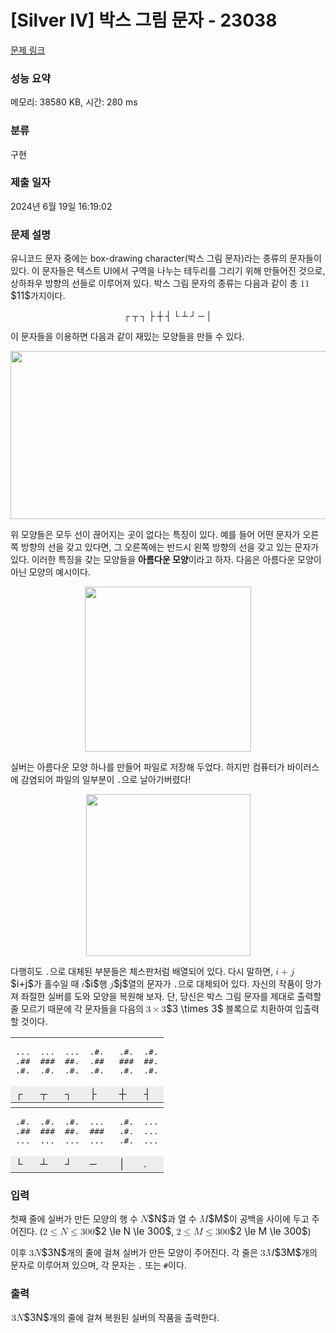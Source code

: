 # [Silver IV] 박스 그림 문자 - 23038 

[문제 링크](https://www.acmicpc.net/problem/23038) 

### 성능 요약

메모리: 38580 KB, 시간: 280 ms

### 분류

구현

### 제출 일자

2024년 6월 19일 16:19:02

### 문제 설명

<p>유니코드 문자 중에는 box-drawing character(박스 그림 문자)라는 종류의 문자들이 있다. 이 문자들은 텍스트 UI에서 구역을 나누는 테두리를 그리기 위해 만들어진 것으로, 상하좌우 방향의 선들로 이루어져 있다. 박스 그림 문자의 종류는 다음과 같이 총 <mjx-container class="MathJax" jax="CHTML" style="font-size: 109%; position: relative;"><mjx-math class="MJX-TEX" aria-hidden="true"><mjx-mn class="mjx-n"><mjx-c class="mjx-c31"></mjx-c><mjx-c class="mjx-c31"></mjx-c></mjx-mn></mjx-math><mjx-assistive-mml unselectable="on" display="inline"><math xmlns="http://www.w3.org/1998/Math/MathML"><mn>11</mn></math></mjx-assistive-mml><span aria-hidden="true" class="no-mathjax mjx-copytext">$11$</span></mjx-container>가지이다.</p>

<p style="text-align: center;"><strong>┌ ┬ ┐ ├ ┼ ┤ └ ┴ ┘ ─ │</strong></p>

<p>이 문자들을 이용하면 다음과 같이 재밌는 모양들을 만들 수 있다.</p>

<p style="text-align: center;"><img alt="" src="https://upload.acmicpc.net/b94f0ae0-7378-4a23-872e-2a8abfb97ff5/-/preview/" style="width: 519px; height: 269px;"></p>

<p>위 모양들은 모두 선이 끊어지는 곳이 없다는 특징이 있다. 예를 들어 어떤 문자가 오른쪽 방향의 선을 갖고 있다면, 그 오른쪽에는 반드시 왼쪽 방향의 선을 갖고 있는 문자가 있다. 이러한 특징을 갖는 모양들을 <strong>아름다운 모양</strong>이라고 하자. 다음은 아름다운 모양이 아닌 모양의 예시이다.</p>

<p style="text-align: center;"><img alt="" src="https://upload.acmicpc.net/ff0307da-1a64-452b-821a-3082a8b503db/-/preview/" style="width: 266px; height: 264px;"></p>

<p>실버는 아름다운 모양 하나를 만들어 파일로 저장해 두었다. 하지만 컴퓨터가 바이러스에 감염되어 파일의 일부분이 <code>.</code>으로 날아가버렸다!</p>

<p style="text-align: center;"><img alt="" src="https://upload.acmicpc.net/aa6b6e6d-b616-480b-806a-8696b0dfa0b4/-/preview/" style="width: 263px; height: 259px;"></p>

<p>다행히도 <code>.</code>으로 대체된 부분들은 체스판처럼 배열되어 있다. 다시 말하면, <mjx-container class="MathJax" jax="CHTML" style="font-size: 109%; position: relative;"><mjx-math class="MJX-TEX" aria-hidden="true"><mjx-mi class="mjx-i"><mjx-c class="mjx-c1D456 TEX-I"></mjx-c></mjx-mi><mjx-mo class="mjx-n" space="3"><mjx-c class="mjx-c2B"></mjx-c></mjx-mo><mjx-mi class="mjx-i" space="3"><mjx-c class="mjx-c1D457 TEX-I"></mjx-c></mjx-mi></mjx-math><mjx-assistive-mml unselectable="on" display="inline"><math xmlns="http://www.w3.org/1998/Math/MathML"><mi>i</mi><mo>+</mo><mi>j</mi></math></mjx-assistive-mml><span aria-hidden="true" class="no-mathjax mjx-copytext">$i+j$</span></mjx-container>가 홀수일 때 <mjx-container class="MathJax" jax="CHTML" style="font-size: 109%; position: relative;"><mjx-math class="MJX-TEX" aria-hidden="true"><mjx-mi class="mjx-i"><mjx-c class="mjx-c1D456 TEX-I"></mjx-c></mjx-mi></mjx-math><mjx-assistive-mml unselectable="on" display="inline"><math xmlns="http://www.w3.org/1998/Math/MathML"><mi>i</mi></math></mjx-assistive-mml><span aria-hidden="true" class="no-mathjax mjx-copytext">$i$</span></mjx-container>행 <mjx-container class="MathJax" jax="CHTML" style="font-size: 109%; position: relative;"><mjx-math class="MJX-TEX" aria-hidden="true"><mjx-mi class="mjx-i"><mjx-c class="mjx-c1D457 TEX-I"></mjx-c></mjx-mi></mjx-math><mjx-assistive-mml unselectable="on" display="inline"><math xmlns="http://www.w3.org/1998/Math/MathML"><mi>j</mi></math></mjx-assistive-mml><span aria-hidden="true" class="no-mathjax mjx-copytext">$j$</span></mjx-container>열의 문자가 <code>.</code>으로 대체되어 있다. 자신의 작품이 망가져 좌절한 실버를 도와 모양을 복원해 보자. 단, 당신은 박스 그림 문자를 제대로 출력할 줄 모르기 때문에 각 문자들을 다음의 <mjx-container class="MathJax" jax="CHTML" style="font-size: 109%; position: relative;"><mjx-math class="MJX-TEX" aria-hidden="true"><mjx-mn class="mjx-n"><mjx-c class="mjx-c33"></mjx-c></mjx-mn><mjx-mo class="mjx-n" space="3"><mjx-c class="mjx-cD7"></mjx-c></mjx-mo><mjx-mn class="mjx-n" space="3"><mjx-c class="mjx-c33"></mjx-c></mjx-mn></mjx-math><mjx-assistive-mml unselectable="on" display="inline"><math xmlns="http://www.w3.org/1998/Math/MathML"><mn>3</mn><mo>×</mo><mn>3</mn></math></mjx-assistive-mml><span aria-hidden="true" class="no-mathjax mjx-copytext">$3 \times 3$</span></mjx-container> 블록으로 치환하여 입출력할 것이다.</p>

<table align="center" class="table-23038 table table-bordered text-center">
	<tbody>
		<tr>
			<td style="border-top: 1px solid #333;">
			<pre>...
.##
.#.</pre>
			</td>
			<td style="border-top: 1px solid #333;">
			<pre>...
###
.#.</pre>
			</td>
			<td style="border-top: 1px solid #333;">
			<pre>...
##.
.#.</pre>
			</td>
			<td style="border-top: 1px solid #333;">
			<pre>.#.
.## 
.#.</pre>
			</td>
			<td style="border-top: 1px solid #333;">
			<pre>.#.
###
.#.</pre>
			</td>
			<td style="border-top: 1px solid #333;">
			<pre>.#.
##.
.#.</pre>
			</td>
		</tr>
		<tr>
			<td style="background-color: #eee;">┌</td>
			<td style="background-color: #eee;">┬</td>
			<td style="background-color: #eee;">┐</td>
			<td style="background-color: #eee;">├</td>
			<td style="background-color: #eee;">┼</td>
			<td style="background-color: #eee;">┤</td>
		</tr>
		<tr>
			<td style="height: 8px; padding: 0; border-top: 1px solid #333; border-bottom: 1px solid #333;"> </td>
			<td style="height: 8px; padding: 0; border-top: 1px solid #333; border-bottom: 1px solid #333;"> </td>
			<td style="height: 8px; padding: 0; border-top: 1px solid #333; border-bottom: 1px solid #333;"> </td>
			<td style="height: 8px; padding: 0; border-top: 1px solid #333; border-bottom: 1px solid #333;"> </td>
			<td style="height: 8px; padding: 0; border-top: 1px solid #333; border-bottom: 1px solid #333;"> </td>
			<td style="height: 8px; padding: 0; border-top: 1px solid #333; border-bottom: 1px solid #333;"> </td>
		</tr>
		<tr>
			<td>
			<pre>.#.
.##
...</pre>
			</td>
			<td>
			<pre>.#.
###
...</pre>
			</td>
			<td>
			<pre>.#.
##.
...</pre>
			</td>
			<td>
			<pre>...
###
...</pre>
			</td>
			<td>
			<pre>.#.
.#.
.#.</pre>
			</td>
			<td>
			<pre>...
...
...</pre>
			</td>
		</tr>
		<tr>
			<td style="border-bottom: 1px solid #333; background-color: #eee;">└</td>
			<td style="border-bottom: 1px solid #333; background-color: #eee;">┴</td>
			<td style="border-bottom: 1px solid #333; background-color: #eee;">┘</td>
			<td style="border-bottom: 1px solid #333; background-color: #eee;">─</td>
			<td style="border-bottom: 1px solid #333; background-color: #eee;">│</td>
			<td style="border-bottom: 1px solid #333; background-color: #eee;">.</td>
		</tr>
	</tbody>
</table>

### 입력 

 <p>첫째 줄에 실버가 만든 모양의 행 수 <mjx-container class="MathJax" jax="CHTML" style="font-size: 109%; position: relative;"><mjx-math class="MJX-TEX" aria-hidden="true"><mjx-mi class="mjx-i"><mjx-c class="mjx-c1D441 TEX-I"></mjx-c></mjx-mi></mjx-math><mjx-assistive-mml unselectable="on" display="inline"><math xmlns="http://www.w3.org/1998/Math/MathML"><mi>N</mi></math></mjx-assistive-mml><span aria-hidden="true" class="no-mathjax mjx-copytext">$N$</span></mjx-container>과 열 수 <mjx-container class="MathJax" jax="CHTML" style="font-size: 109%; position: relative;"><mjx-math class="MJX-TEX" aria-hidden="true"><mjx-mi class="mjx-i"><mjx-c class="mjx-c1D440 TEX-I"></mjx-c></mjx-mi></mjx-math><mjx-assistive-mml unselectable="on" display="inline"><math xmlns="http://www.w3.org/1998/Math/MathML"><mi>M</mi></math></mjx-assistive-mml><span aria-hidden="true" class="no-mathjax mjx-copytext">$M$</span></mjx-container>이 공백을 사이에 두고 주어진다. (<mjx-container class="MathJax" jax="CHTML" style="font-size: 109%; position: relative;"><mjx-math class="MJX-TEX" aria-hidden="true"><mjx-mn class="mjx-n"><mjx-c class="mjx-c32"></mjx-c></mjx-mn><mjx-mo class="mjx-n" space="4"><mjx-c class="mjx-c2264"></mjx-c></mjx-mo><mjx-mi class="mjx-i" space="4"><mjx-c class="mjx-c1D441 TEX-I"></mjx-c></mjx-mi><mjx-mo class="mjx-n" space="4"><mjx-c class="mjx-c2264"></mjx-c></mjx-mo><mjx-mn class="mjx-n" space="4"><mjx-c class="mjx-c33"></mjx-c><mjx-c class="mjx-c30"></mjx-c><mjx-c class="mjx-c30"></mjx-c></mjx-mn></mjx-math><mjx-assistive-mml unselectable="on" display="inline"><math xmlns="http://www.w3.org/1998/Math/MathML"><mn>2</mn><mo>≤</mo><mi>N</mi><mo>≤</mo><mn>300</mn></math></mjx-assistive-mml><span aria-hidden="true" class="no-mathjax mjx-copytext">$2 \le N \le 300$</span></mjx-container>, <mjx-container class="MathJax" jax="CHTML" style="font-size: 109%; position: relative;"><mjx-math class="MJX-TEX" aria-hidden="true"><mjx-mn class="mjx-n"><mjx-c class="mjx-c32"></mjx-c></mjx-mn><mjx-mo class="mjx-n" space="4"><mjx-c class="mjx-c2264"></mjx-c></mjx-mo><mjx-mi class="mjx-i" space="4"><mjx-c class="mjx-c1D440 TEX-I"></mjx-c></mjx-mi><mjx-mo class="mjx-n" space="4"><mjx-c class="mjx-c2264"></mjx-c></mjx-mo><mjx-mn class="mjx-n" space="4"><mjx-c class="mjx-c33"></mjx-c><mjx-c class="mjx-c30"></mjx-c><mjx-c class="mjx-c30"></mjx-c></mjx-mn></mjx-math><mjx-assistive-mml unselectable="on" display="inline"><math xmlns="http://www.w3.org/1998/Math/MathML"><mn>2</mn><mo>≤</mo><mi>M</mi><mo>≤</mo><mn>300</mn></math></mjx-assistive-mml><span aria-hidden="true" class="no-mathjax mjx-copytext">$2 \le M \le 300$</span></mjx-container>)</p>

<p>이후 <mjx-container class="MathJax" jax="CHTML" style="font-size: 109%; position: relative;"><mjx-math class="MJX-TEX" aria-hidden="true"><mjx-mn class="mjx-n"><mjx-c class="mjx-c33"></mjx-c></mjx-mn><mjx-mi class="mjx-i"><mjx-c class="mjx-c1D441 TEX-I"></mjx-c></mjx-mi></mjx-math><mjx-assistive-mml unselectable="on" display="inline"><math xmlns="http://www.w3.org/1998/Math/MathML"><mn>3</mn><mi>N</mi></math></mjx-assistive-mml><span aria-hidden="true" class="no-mathjax mjx-copytext">$3N$</span></mjx-container>개의 줄에 걸쳐 실버가 만든 모양이 주어진다. 각 줄은 <mjx-container class="MathJax" jax="CHTML" style="font-size: 109%; position: relative;"><mjx-math class="MJX-TEX" aria-hidden="true"><mjx-mn class="mjx-n"><mjx-c class="mjx-c33"></mjx-c></mjx-mn><mjx-mi class="mjx-i"><mjx-c class="mjx-c1D440 TEX-I"></mjx-c></mjx-mi></mjx-math><mjx-assistive-mml unselectable="on" display="inline"><math xmlns="http://www.w3.org/1998/Math/MathML"><mn>3</mn><mi>M</mi></math></mjx-assistive-mml><span aria-hidden="true" class="no-mathjax mjx-copytext">$3M$</span></mjx-container>개의 문자로 이루어져 있으며, 각 문자는 <code>.</code> 또는 <code>#</code>이다.</p>

### 출력 

 <p><mjx-container class="MathJax" jax="CHTML" style="font-size: 109%; position: relative;"> <mjx-math class="MJX-TEX" aria-hidden="true"><mjx-mn class="mjx-n"><mjx-c class="mjx-c33"></mjx-c></mjx-mn><mjx-mi class="mjx-i"><mjx-c class="mjx-c1D441 TEX-I"></mjx-c></mjx-mi></mjx-math><mjx-assistive-mml unselectable="on" display="inline"><math xmlns="http://www.w3.org/1998/Math/MathML"><mn>3</mn><mi>N</mi></math></mjx-assistive-mml><span aria-hidden="true" class="no-mathjax mjx-copytext">$3N$</span></mjx-container>개의 줄에 걸쳐 복원된 실버의 작품을 출력한다.</p>

